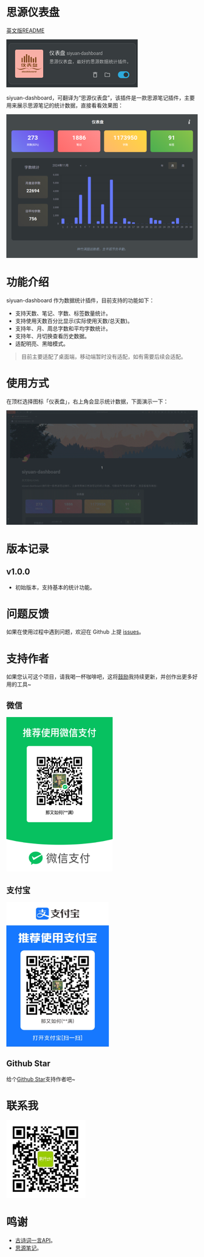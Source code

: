 # 思源仪表盘

[英文版README](./README_zh_CN.md)

![siyuan-dashboard](logo.png)

siyuan-dashboard，可翻译为“思源仪表盘”，该插件是一款思源笔记插件，主要用来展示思源笔记的统计数据，直接看看效果图：

![siyuan-dashboard](preview.png)


# 功能介绍

siyuan-dashboard 作为数据统计插件，目前支持的功能如下：
- 支持天数、笔记、字数、标签数量统计。
- 支持使用天数百分比显示(实际使用天数/总天数)。
- 支持年、月、周总字数和平均字数统计。
- 支持年、月切换查看历史数据。
- 适配明亮、黑暗模式。

> 目前主要适配了桌面端，移动端暂时没有适配，如有需要后续会适配。

# 使用方式

在顶栏选择图标「仪表盘」，右上角会显示统计数据，下面演示一下：

![siyuan-icon-tools](dashboard-usage.gif)

# 版本记录

## v1.0.0

- 初始版本，支持基本的统计功能。

# 问题反馈

如果在使用过程中遇到问题，欢迎在 Github 上提 [issues](https://github.com/jzmanu/siyuan-dashboard/issues)。


# 支持作者

如果您认可这个项目，请我喝一杯咖啡吧，这将[鼓励](https://afdian.com/a/jzman)我持续更新，并创作出更多好用的工具~

## 微信

<img src="wechat.png" style="width: 280px; height: 406px; margin-left: 0;">

## 支付宝

<img src="alipay.jpg" style="width: 270px; height: 381px; margin-left: 0;">

## Github Star

给个[Github Star](https://github.com/jzmanu/siyuan-dashboard)支持作者吧~

# 联系我

![微信公众号](gxz.png)

# 鸣谢

- [古诗词一言API](http://gushi.ci)。
- [思源笔记](https://b3log.org/siyuan)。



